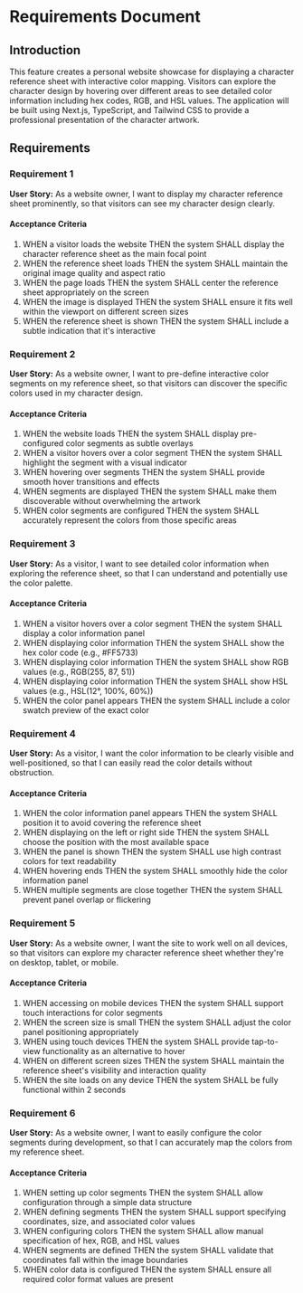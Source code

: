 # Requirements Document

## Introduction

This feature creates a personal website showcase for displaying a character reference sheet with interactive color mapping. Visitors can explore the character design by hovering over different areas to see detailed color information including hex codes, RGB, and HSL values. The application will be built using Next.js, TypeScript, and Tailwind CSS to provide a professional presentation of the character artwork.

## Requirements

### Requirement 1

**User Story:** As a website owner, I want to display my character reference sheet prominently, so that visitors can see my character design clearly.

#### Acceptance Criteria

1. WHEN a visitor loads the website THEN the system SHALL display the character reference sheet as the main focal point
2. WHEN the reference sheet loads THEN the system SHALL maintain the original image quality and aspect ratio
3. WHEN the page loads THEN the system SHALL center the reference sheet appropriately on the screen
4. WHEN the image is displayed THEN the system SHALL ensure it fits well within the viewport on different screen sizes
5. WHEN the reference sheet is shown THEN the system SHALL include a subtle indication that it's interactive

### Requirement 2

**User Story:** As a website owner, I want to pre-define interactive color segments on my reference sheet, so that visitors can discover the specific colors used in my character design.

#### Acceptance Criteria

1. WHEN the website loads THEN the system SHALL display pre-configured color segments as subtle overlays
2. WHEN a visitor hovers over a color segment THEN the system SHALL highlight the segment with a visual indicator
3. WHEN hovering over segments THEN the system SHALL provide smooth hover transitions and effects
4. WHEN segments are displayed THEN the system SHALL make them discoverable without overwhelming the artwork
5. WHEN color segments are configured THEN the system SHALL accurately represent the colors from those specific areas

### Requirement 3

**User Story:** As a visitor, I want to see detailed color information when exploring the reference sheet, so that I can understand and potentially use the color palette.

#### Acceptance Criteria

1. WHEN a visitor hovers over a color segment THEN the system SHALL display a color information panel
2. WHEN displaying color information THEN the system SHALL show the hex color code (e.g., #FF5733)
3. WHEN displaying color information THEN the system SHALL show RGB values (e.g., RGB(255, 87, 51))
4. WHEN displaying color information THEN the system SHALL show HSL values (e.g., HSL(12°, 100%, 60%))
5. WHEN the color panel appears THEN the system SHALL include a color swatch preview of the exact color

### Requirement 4

**User Story:** As a visitor, I want the color information to be clearly visible and well-positioned, so that I can easily read the color details without obstruction.

#### Acceptance Criteria

1. WHEN the color information panel appears THEN the system SHALL position it to avoid covering the reference sheet
2. WHEN displaying on the left or right side THEN the system SHALL choose the position with the most available space
3. WHEN the panel is shown THEN the system SHALL use high contrast colors for text readability
4. WHEN hovering ends THEN the system SHALL smoothly hide the color information panel
5. WHEN multiple segments are close together THEN the system SHALL prevent panel overlap or flickering

### Requirement 5

**User Story:** As a website owner, I want the site to work well on all devices, so that visitors can explore my character reference sheet whether they're on desktop, tablet, or mobile.

#### Acceptance Criteria

1. WHEN accessing on mobile devices THEN the system SHALL support touch interactions for color segments
2. WHEN the screen size is small THEN the system SHALL adjust the color panel positioning appropriately
3. WHEN using touch devices THEN the system SHALL provide tap-to-view functionality as an alternative to hover
4. WHEN on different screen sizes THEN the system SHALL maintain the reference sheet's visibility and interaction quality
5. WHEN the site loads on any device THEN the system SHALL be fully functional within 2 seconds

### Requirement 6

**User Story:** As a website owner, I want to easily configure the color segments during development, so that I can accurately map the colors from my reference sheet.

#### Acceptance Criteria

1. WHEN setting up color segments THEN the system SHALL allow configuration through a simple data structure
2. WHEN defining segments THEN the system SHALL support specifying coordinates, size, and associated color values
3. WHEN configuring colors THEN the system SHALL allow manual specification of hex, RGB, and HSL values
4. WHEN segments are defined THEN the system SHALL validate that coordinates fall within the image boundaries
5. WHEN color data is configured THEN the system SHALL ensure all required color format values are present